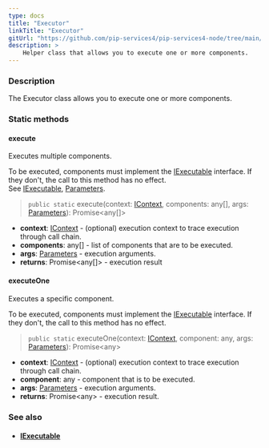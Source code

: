 ```yaml
---
type: docs
title: "Executor"
linkTitle: "Executor"
gitUrl: "https://github.com/pip-services4/pip-services4-node/tree/main/pip-services4-components-node"
description: >
    Helper class that allows you to execute one or more components.
---
```


### Description

The Executor class allows you to execute one or more components.


### Static methods

#### execute
Executes multiple components.

To be executed, components must implement the [IExecutable](../iexecutable) interface.
If they don't, the call to this method has no effect.  
See [IExecutable](../iexecutable), [Parameters](../../run/parameters).

> `public static` execute(context: [IContext](../../context/context), components: any[], args: [Parameters](../../run/parameters)): Promise\<any[]\>

- **context**: [IContext](../../context/context) - (optional) execution context to trace execution through call chain.
- **components**: any[] - list of components that are to be executed.
- **args**: [Parameters](../../run/parameters) - execution arguments.
- **returns**:  Promise\<any[]\> - execution result

#### executeOne
Executes a specific component.

To be executed, components must implement the [IExecutable](../iexecutable) interface.
If they don't, the call to this method has no effect.

> `public static` executeOne(context: [IContext](../../context/context), component: any, args: [Parameters](../../run/parameters)): Promise\<any\>

- **context**: [IContext](../../context/context) - (optional) execution context to trace execution through call chain.
- **component**: any - component that is to be executed.
- **args**: [Parameters](../../run/parameters) - execution arguments.
- **returns**:  Promise\<any\> - execution result.

### See also
- #### [IExecutable](../iexecutable)
